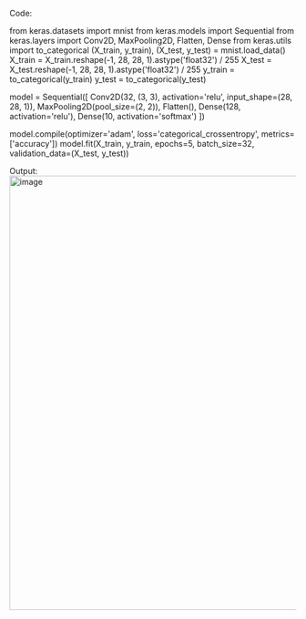 Code:

from keras.datasets import mnist 
from keras.models import Sequential
from keras.layers import Conv2D, MaxPooling2D, Flatten, Dense 
from keras.utils import to_categorical
(X_train, y_train), (X_test, y_test) = mnist.load_data()
X_train = X_train.reshape(-1, 28, 28, 1).astype('float32') / 255
X_test = X_test.reshape(-1, 28, 28, 1).astype('float32') / 255 
y_train = to_categorical(y_train)
y_test = to_categorical(y_test)

model = Sequential([
Conv2D(32, (3, 3), activation='relu', input_shape=(28, 28, 1)),
MaxPooling2D(pool_size=(2, 2)), Flatten(),
Dense(128, activation='relu'), Dense(10, activation='softmax')
])

model.compile(optimizer='adam', loss='categorical_crossentropy', metrics=['accuracy'])
model.fit(X_train, y_train, epochs=5, batch_size=32, validation_data=(X_test, y_test))


Output:
<img width="1423" height="762" alt="image" src="https://github.com/user-attachments/assets/9c9e9a67-e23e-42c9-9e9c-a0846c0603a6" />
